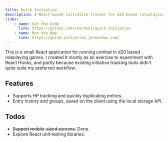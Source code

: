 ```yaml
---
title: Quick Initiative
description: A React based initiative tracker for d20 based roleplaying games. 
links:
    - name: Get the Code
      link: https://github.com/reardonj/quick-initiative
    - name: Run the App
      link: https://quick-initiative.jmreardon.com/
---
```


This is a small React application for running combat in d20 based roleplaying games. I created it mostly as an exercise to experiment with React Hooks, and partly because existing initiative tracking tools didn't quite suite my preferred workflow.

## Features
- Supports HP tracking and quickly duplicating entries.
- Entry history and groups, saved on the client using the local storage API.

## Todos
- ~~Support mobile-sized screens.~~ Done.
- Explore React unit-testing libraries.